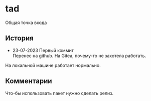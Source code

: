 # tad
Общая точка входа

## История 
- 23-07-2023 Первый коммит<br>
Перенес на github. На Gitea, почему-то не захотела работать.

На локальной машине работает нормально.

## Комментарии

Что-бы использовать пакет нужно сделать релиз.

